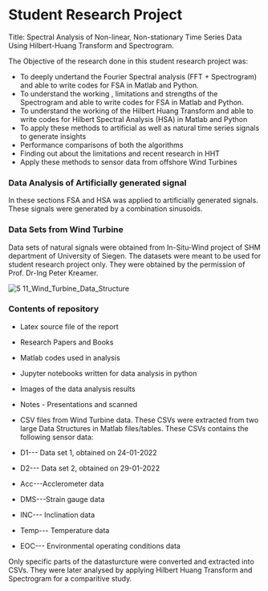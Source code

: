 # Student Research Project

Title: Spectral Analysis of Non-linear, Non-stationary Time Series Data Using Hilbert-Huang Transform and Spectrogram.

The Objective of the research done in this student research project was:

- To deeply undertand the Fourier Spectral analysis (FFT + Spectrogram) and able to write codes for FSA in Matlab and Python.
- To understand the working , limitations and strengths of the Spectrogram and able to write codes for FSA in Matlab and Python.
- To understand the working of the Hilbert Huang Transform and able to write codes for Hilbert Spectral Analysis (HSA) in Matlab and Python
- To apply these methods to artificial as well as natural time series signals to generate insights
- Performance comparisons of both the algorithms 
- Finding out about the limitations and recent research in HHT
- Apply these methods to sensor data from offshore Wind Turbines

### Data Analysis of Artificially generated signal

In these sections FSA and HSA was applied to artificially generated signals. These signals were generated by a combination sinusoids.

### Data Sets from Wind Turbine

Data sets of natural signals were obtained from In-Situ-Wind project of SHM department of University of Siegen. 
The datasets were meant to be used for student research project only. They were obtained by the permission of Prof. Dr-Ing Peter Kreamer.

![5 11_Wind_Turbine_Data_Structure](https://github.com/Vishusharma296/Studienarbeit_HHT_Spectrogram_WT/assets/73486657/355fcb03-be26-4c2f-8912-dd32c50c98de)


### Contents of repository


- Latex source file of the report
- Research Papers and Books
- Matlab codes used in analysis
- Jupyter notebooks written for data analysis in python
- Images of the data analysis results
- Notes - Presentations and scanned
- CSV files from Wind Turbine data. These CSVs were extracted from two large Data Structures in Matlab files/tables. These CSVs contains the following sensor data:

- D1--- Data set 1, obtained on 24-01-2022
- D2--- Data set 2, obtained on 29-01-2022

- Acc---Acclerometer data
- DMS---Strain gauge data
- INC--- Inclination data
- Temp--- Temperature data
- EOC--- Environmental operating conditions data

Only specific parts of the datasturcture were converted and extracted into CSVs. They were later analysed by applying Hilbert Huang Transform and Spectrogram for a comparitive study.

